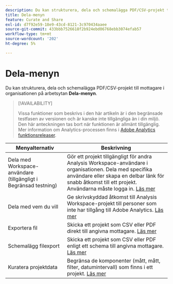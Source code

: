 ```yaml
---
description: Du kan strukturera, dela och schemalägga PDF/CSV-projekt till mottagare i din organisation.
title: Dela-menyn
feature: Curate and Share
exl-id: d7f92e59-18e9-43cd-8121-3c970434aaee
source-git-commit: 433bbb7526618f2b924ebd06768ebb3074efab57
workflow-type: tm+mt
source-wordcount: '202'
ht-degree: 5%

---
```


# Dela-menyn

Du kan strukturera, dela och schemalägga PDF/CSV-projekt till mottagare i organisationen på arbetsytan **Dela-menyn**.

>[!AVAILABILITY]
>
>Vissa funktioner som beskrivs i den här artikeln är i den begränsade testfasen av versionen och är kanske inte tillgängliga än i din miljö. Den här anteckningen tas bort när funktionen är allmänt tillgänglig. Mer information om Analytics-processen finns i [Adobe Analytics funktionsreleaser](/help/release-notes/releases.md).

| Menyalternativ | Beskrivning |
|---|---|
| Dela med Workspace-användare (tillgängligt i Begränsad testning) | Gör ett projekt tillgängligt för andra Analysis Workspace-användare i organisationen. Dela med specifika användare eller skapa en delbar länk för snabb åtkomst till ett projekt. Användarna måste logga in. [Läs mer](/help/analysis-workspace/curate-share/share-projects.md) |
| Dela med vem du vill | Ge skrivskyddad åtkomst till Analysis Workspace-projekt till personer som inte har tillgång till Adobe Analytics. [Läs mer](/help/analysis-workspace/curate-share/share-projects.md) |
| Exportera fil | Skicka ett projekt som CSV eller PDF direkt till angivna mottagare. [Läs mer](/help/analysis-workspace/curate-share/t-schedule-report.md) |
| Schemalägg filexport | Skicka ett projekt som CSV eller PDF enligt ett schema till angivna mottagare. [Läs mer](/help/analysis-workspace/curate-share/t-schedule-report.md) |
| Kuratera projektdata | Begränsa de komponenter (mått, mått, filter, datumintervall) som finns i ett projekt. [Läs mer](/help/analysis-workspace/curate-share/curate.md) |
